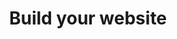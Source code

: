 ---
title: 'Build your website'
breadcrumb_title: "Build your website"
layout: "Community"
meta_title: 'Business solutions - Build your website - MultiSafepay Docs'
logo: "/svgs/SDKs.svg"
short_description: 'Solutions for building websites by our partners Duda and MijnDomein.'
weight: 40
url: "/partner-integrations/build-website/"
aliases:
    - /integrations/credit-and-subscription-management/
    - /business/website/
---
